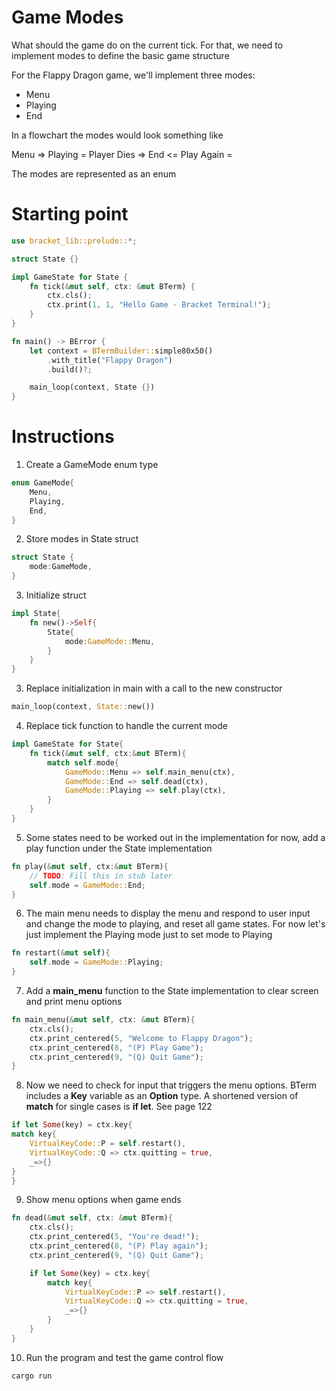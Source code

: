 # Game Modes

What should the game do on the current tick. For that, we need to implement modes to define the basic game structure

For the Flappy Dragon game, we'll implement three modes:

- Menu
- Playing
- End 

In a flowchart the modes would look something like

Menu => Playing = Player Dies => End
                <= Play Again =

The modes are represented as an enum

# Starting point

```rust
use bracket_lib::prelude::*;

struct State {}

impl GameState for State {
    fn tick(&mut self, ctx: &mut BTerm) {
        ctx.cls();
        ctx.print(1, 1, "Hello Game - Bracket Terminal!");
    }
}

fn main() -> BError {
    let context = BTermBuilder::simple80x50()
        .with_title("Flappy Dragon")
        .build()?;

    main_loop(context, State {})
}

```

# Instructions



1. Create a GameMode enum type

```rust 
enum GameMode{
    Menu,
    Playing,
    End,
}
```

2. Store modes in State struct

```rust
struct State {
    mode:GameMode,
}
```

3. Initialize struct

```rust
impl State{
    fn new()->Self{
        State{
            mode:GameMode::Menu,
        }
    }
}
```

3. Replace initialization in main with a call to the new constructor

```rust
main_loop(context, State::new())
```

4. Replace tick function to handle the current mode

```rust
impl GameState for State{
    fn tick(&mut self, ctx:&mut BTerm){
        match self.mode{
            GameMode::Menu => self.main_menu(ctx),
            GameMode::End => self.dead(ctx),
            GameMode::Playing => self.play(ctx),
        }
    }
}
```

5. Some states need to be worked out in the implementation for now, add a play function under the State implementation

```rust
fn play(&mut self, ctx:&mut BTerm){
    // TODO: Fill this in stub later
    self.mode = GameMode::End;
}
```

6. The main menu needs to display the menu and respond to user input and change the mode to playing, and reset all game states. For now let's just implement the Playing mode just to set mode to Playing

```rust
fn restart(&mut self){
    self.mode = GameMode::Playing;
}
```

7. Add a __main_menu__ function to the State implementation to clear screen and print menu options

```rust
fn main_menu(&mut self, ctx: &mut BTerm){
    ctx.cls();
    ctx.print_centered(5, "Welcome to Flappy Dragon");
    ctx.print_centered(8, "(P) Play Game");
    ctx.print_centered(9, "(Q) Quit Game");
}
```

8. Now we need to check for input that triggers the menu options. BTerm includes a __Key__ variable as an __Option__ type. A shortened version of __match__ for single cases is __if let__. See page 122

```rust
if let Some(key) = ctx.key{
match key{
    VirtualKeyCode::P = self.restart(),
    VirtualKeyCode::Q => ctx.quitting = true,
    _=>{}
}
}
```

9. Show menu options when game ends

```rust
fn dead(&mut self, ctx: &mut BTerm){
    ctx.cls();
    ctx.print_centered(5, "You're dead!");
    ctx.print_centered(8, "(P) Play again");
    ctx.print_centered(9, "(Q) Quit Game");

    if let Some(key) = ctx.key{
        match key{
            VirtualKeyCode::P => self.restart(),
            VirtualKeyCode::Q => ctx.quitting = true,
            _=>{}
        }
    }
}
```

10. Run the program and test the game control flow

```rust
cargo run
```
